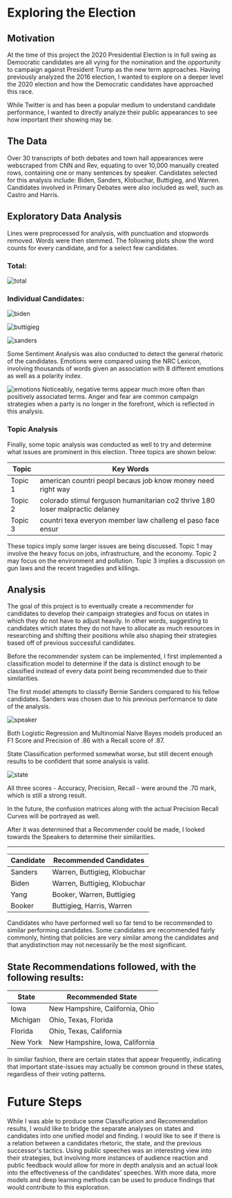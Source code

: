 # Exploring the Election
## Motivation
At the time of this project the 2020 Presidential Election is in full swing as Democratic candidates are all vying for the nomination and the opportunity to campaign against President Trump as the new term approaches. Having previously analyzed the 2016 election, I wanted to explore on a deeper level the 2020 election and how the Democratic candidates have approached this race.

While Twitter is and has been a popular medium to understand candidate performance, I wanted to directly analyze their public appearances to see how important their showing may be.

## The Data
Over 30 transcripts of both debates and town hall appearances were webscraped from CNN and Rev, equating to over 10,000 manually created rows, containing one or many sentences by speaker. Candidates selected for this analysis include: Biden, Sanders, Klobuchar, Buttigieg, and Warren. Candidates involved in Primary Debates were also included as well, such as Castro and Harris.

## Exploratory Data Analysis

Lines were preprocessed for analysis, with punctuation and stopwords removed. Words were then stemmed. The following plots show the word counts for every candidate, and for a select few candidates.

### Total:
![total](images/total.png)

### Individual Candidates:

![biden](images/biden.png)

![buttigieg](images/buttigieg.png)

![sanders](images/sanders.png)

Some Sentiment Analysis was also conducted to detect the general rhetoric of the candidates. Emotions were compared using the NRC Lexicon, involving thousands of words given an association with 8 different emotions as well as a polarity index.

![emotions](images/emotions.png)
 Noticeably, negative terms appear much more often than positively associated terms. Anger and fear are common campaign strategies when a party is no longer in the forefront, which is reflected in this analysis.

### Topic Analysis
 Finally, some topic analysis was conducted as well to try and determine what issues are prominent in this election. Three topics are shown below:

 |Topic|Key Words|
 -----|-|
 |Topic 1| american countri peopl becaus job know money need right way|
 |Topic 2| colorado stimul ferguson humanitarian co2 thrive 180 loser malpractic delaney|
 |Topic 3|countri texa everyon member law challeng el paso face ensur|

 These topics imply some larger issues are being discussed. Topic 1 may involve the heavy focus on jobs, infrastructure, and the economy. Topic 2 may focus on the environment and pollution. Topic 3 implies a discussion on gun laws and the recent tragedies and killings.


 ## Analysis
 The goal of this project is to eventually create a recommender for candidates to develop their campaign strategies and focus on states in which they do not have to adjust heavily. In other words, suggesting to candidates which states they do not have to allocate as much resources in researching and shifting their positions while also shaping their strategies based off of previous successful candidates.

 Before the recommender system can be implemented, I first implemented a classification model to determine if the data is distinct enough to be classified instead of every data point being recommended due to their similarities.

 The first model attempts to classify Bernie Sanders compared to his fellow candidates. Sanders was chosen due to his previous performance to date of the analysis.

 ![speaker](images/speakerroc.png)

 Both Logistic Regression and Multinomial Naive Bayes models produced an F1 Score and Precision of .86 with a Recall score of .87.

 State Classification performed somewhat worse, but still decent enough results to be confident that some analysis is valid.

 ![state](images/stateroc.png)

All three scores - Accuracy, Precision, Recall - were around the .70 mark, which is still a strong result.

 In the future, the confusion matrices along with the actual Precision Recall Curves will be portrayed as well.

After it was determined that a Recommender could be made, I looked towards the Speakers to determine their similarities.

------
|Candidate | Recommended Candidates |
|----|-|
| Sanders| Warren, Buttigieg, Klobuchar |
|Biden| Warren, Buttigieg, Klobuchar|
|Yang| Booker, Warren, Buttigieg|
|Booker|Buttigieg, Harris, Warren|

Candidates who have performed well so far tend to be recommended to similar performing candidates. Some candidates are recommended fairly commonly, hinting that policies are very similar among the candidates and that anydistinction may not necessarily be the most significant.

State Recommendations followed, with the following results:
------
|State|Recommended State|
|-|-|
|Iowa| New Hampshire, California, Ohio|
|Michigan| Ohio, Texas, Florida|
|Florida| Ohio, Texas, California|
|New York| New Hampshire, Iowa, California|

In similar fashion, there are certain states that appear frequently, indicating that important state-issues may actually be common ground in these states, regardless of their voting patterns.

# Future Steps
While I was able to produce some Classification and Recommendation results, I would like to bridge the separate analyses on states and candidates into one unified model and finding. I would like to see if there is a relation between a candidates rhetoric, the state, and the previous successor's tactics. Using public speeches was an interesting view into their strategies, but involving more instances of audience reaction and public feedback would allow for more in depth analysis and an actual look into the effectiveness of the candidates' speeches. With more data, more models and deep learning methods can be used to produce findings that would contribute to this exploration. 